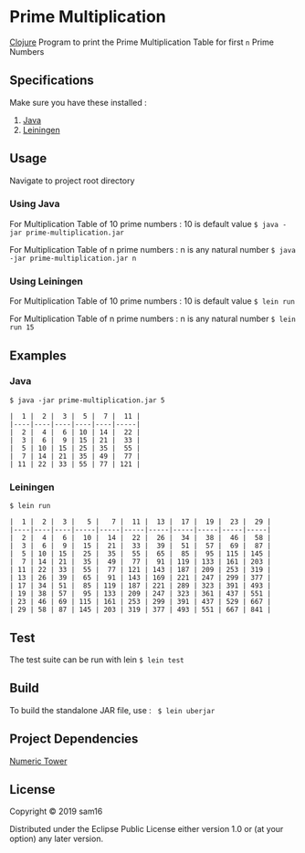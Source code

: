 # Prime Multiplication

[Clojure](https://clojure.org/) Program to print the Prime Multiplication Table for first `n` Prime Numbers

## Specifications

Make sure you have these installed :
1. [Java](https://www.java.com/en/download/)
2. [Leiningen](http://leiningen.org)

## Usage

Navigate to project root directory

### Using Java

For Multiplication Table of 10 prime numbers : 10 is default value
` $ java -jar prime-multiplication.jar `

For Multiplication Table of n prime numbers : n is any natural number
` $ java -jar prime-multiplication.jar n `

### Using Leiningen

For Multiplication Table of 10 prime numbers : 10 is default value
` $ lein run `

For Multiplication Table of n prime numbers : n is any natural number
` $ lein run 15 `

## Examples

### Java

```
$ java -jar prime-multiplication.jar 5

|  1 |  2 |  3 |  5 |  7 |  11 |
|----|----|----|----|----|-----|
|  2 |  4 |  6 | 10 | 14 |  22 |
|  3 |  6 |  9 | 15 | 21 |  33 |
|  5 | 10 | 15 | 25 | 35 |  55 |
|  7 | 14 | 21 | 35 | 49 |  77 |
| 11 | 22 | 33 | 55 | 77 | 121 |
```

### Leiningen

```
$ lein run

|  1 |  2 |  3 |   5 |   7 |  11 |  13 |  17 |  19 |  23 |  29 |
|----|----|----|-----|-----|-----|-----|-----|-----|-----|-----|
|  2 |  4 |  6 |  10 |  14 |  22 |  26 |  34 |  38 |  46 |  58 |
|  3 |  6 |  9 |  15 |  21 |  33 |  39 |  51 |  57 |  69 |  87 |
|  5 | 10 | 15 |  25 |  35 |  55 |  65 |  85 |  95 | 115 | 145 |
|  7 | 14 | 21 |  35 |  49 |  77 |  91 | 119 | 133 | 161 | 203 |
| 11 | 22 | 33 |  55 |  77 | 121 | 143 | 187 | 209 | 253 | 319 |
| 13 | 26 | 39 |  65 |  91 | 143 | 169 | 221 | 247 | 299 | 377 |
| 17 | 34 | 51 |  85 | 119 | 187 | 221 | 289 | 323 | 391 | 493 |
| 19 | 38 | 57 |  95 | 133 | 209 | 247 | 323 | 361 | 437 | 551 |
| 23 | 46 | 69 | 115 | 161 | 253 | 299 | 391 | 437 | 529 | 667 |
| 29 | 58 | 87 | 145 | 203 | 319 | 377 | 493 | 551 | 667 | 841 |
```

## Test

The test suite can be run with lein
` $ lein test `

## Build

To build the standalone JAR file, use :
` $ lein uberjar`

## Project Dependencies

[Numeric Tower](https://github.com/clojure/math.numeric-tower)

## License

Copyright © 2019 sam16

Distributed under the Eclipse Public License either version 1.0 or (at your option) any later version.
